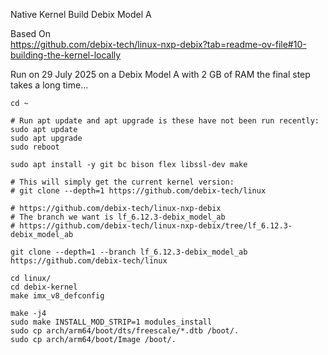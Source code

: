 Native Kernel Build Debix Model A

Based On\
https://github.com/debix-tech/linux-nxp-debix?tab=readme-ov-file#10-building-the-kernel-locally

Run on 29 July 2025 on a Debix Model A with 2 GB of RAM the final step takes a long time...

```
cd ~

# Run apt update and apt upgrade is these have not been run recently:
sudo apt update
sudo apt upgrade
sudo reboot

sudo apt install -y git bc bison flex libssl-dev make

# This will simply get the current kernel version:
# git clone --depth=1 https://github.com/debix-tech/linux

# https://github.com/debix-tech/linux-nxp-debix
# The branch we want is lf_6.12.3-debix_model_ab
# https://github.com/debix-tech/linux-nxp-debix/tree/lf_6.12.3-debix_model_ab

git clone --depth=1 --branch lf_6.12.3-debix_model_ab https://github.com/debix-tech/linux

cd linux/
cd debix-kernel
make imx_v8_defconfig

make -j4 
sudo make INSTALL_MOD_STRIP=1 modules_install
sudo cp arch/arm64/boot/dts/freescale/*.dtb /boot/. 
sudo cp arch/arm64/boot/Image /boot/.

```

